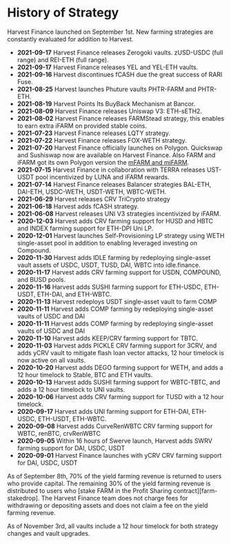 # History of Strategy

Harvest Finance launched on September 1st. New farming strategies are constantly evaluated for addition to Harvest.&#x20;

* **2021-09-17** Harvest Finance releases Zerogoki vaults. zUSD-USDC (full range) and REI-ETH (full range).
* **2021-09-17** Harvest Finance releases YEL and YEL-ETH vaults.
* **2021-09-16** Harvest discontinues fCASH due the great success of RARI Fuse.&#x20;
* **2021-08-25** Harvest launches Phuture vaults PHTR-FARM and PHTR-ETH.
* **2021-08-19** Harvest Points Its BuyBack Mechanism at Bancor.
* **2021-08-09** Harvest Finance releases  Uniswap V3: ETH-sETH2.
* **2021-08-02** Harvest Finance releases FARMStead strategy, this enables to earn extra iFARM on provided stable coins.&#x20;
* **2021-07-23** Harvest Finance releases LQTY strategy.&#x20;
* **2021-07-22** Harvest Finance releases FOX-WETH strategy.
* **2021-07-20** Harvest Finance officially launches on Polygon. Quickswap and Sushiswap now are available on Harvest Finance. Also FARM and iFARM got its own Polygon version the [mFARM and miFARM](https://harvest-finance.gitbook.io/harvest-finance/general-info/how-to-use-1/where-trade-farm-bfarm).&#x20;
* **2021-07-15** Harvest Finance in collaboration with TERRA releases UST-USDT pool incentivized by LUNA and iFARM rewards.
* **2021-07-14** Harvest Finance releases Balancer strategies BAL-ETH, DAI-ETH, USDC-WETH, USDT-WETH, WBTC-WETH.&#x20;
* **2021-06-29** Harvest releases CRV TriCrypto strategy&#x20;
* **2021-06-18** Harvest adds fCASH strategy.
* **2021-06-08** Harvest releases UNI V3 strategies incentivized by iFARM.
* **2020-12-03** Harvest adds CRV farming support for HUSD and HBTC and INDEX farming support for ETH-DPI Uni LP.
* **2020-12-01** Harvest launches Self-Provisioning LP strategy using WETH single-asset pool in addition to enabling leveraged investing on Compound.
* **2020-11-30** Harvest adds IDLE farming by redeploying single-asset vault assets of USDC, USDT, TUSD, DAI, WBTC into idle.finance.
* **2020-11-17** Harvest adds CRV farming support for USDN, COMPOUND, and BUSD pools.
* **2020-11-16** Harvest adds SUSHI farming support for ETH-USDC, ETH-USDT, ETH-DAI, and ETH-WBTC.
* **2020-11-13** Harvest redeploys USDT single-asset vault to farm COMP
* **2020-11-11** Harvest adds COMP farming by redeploying single-asset vaults of USDC and DAI
* **2020-11-11** Harvest adds COMP farming by redeploying single-asset vaults of USDC and DAI
* **2020-11-10** Harvest adds KEEP/CRV farming support for TBTC.
* **2020-11-03** Harvest adds PICKLE CRV farming support for 3CRV, and adds yCRV vault to mitigate flash loan vector attacks, 12 hour timelock is now active on all vaults.
* **2020-10-20** Harvest adds DEGO farming support for WETH, and adds a 12 hour timelock to Stable, BTC and ETH vaults.
* **2020-10-13** Harvest adds SUSHI farming support for WBTC-TBTC, and adds a 12 hour timelock to UNI vaults.
* **2020-10-06** Harvest adds CRV farming support for TUSD with a 12 hour timelock.
* **2020-09-17** Harvest adds UNI farming support for ETH-DAI, ETH-USDC, ETH-USDT, ETH-WBTC.
* **2020-09-08** Harvest adds CurveRenWBTC CRV farming support for WBTC, renBTC, crvRenWBTC
* **2020-09-05** Within 16 hours of Swerve launch, Harvest adds SWRV farming support for DAI, USDC, USDT
* **2020-09-01** Harvest Finance launches with yCRV CRV farming support for DAI, USDC, USDT



As of September 8th, 70% of the yield farming revenue is returned to users who provide capital. The remaining 30% of the yield farming revenue is distributed to users who \[stake FARM in the Profit Sharing contract]\[farm-stakedrop]. The Harvest Finance team does not charge fees for withdrawing or depositing assets and does not claim a fee on the yield farming revenue.

As of November 3rd, all vaults include a 12 hour timelock for both strategy changes and vault upgrades.
